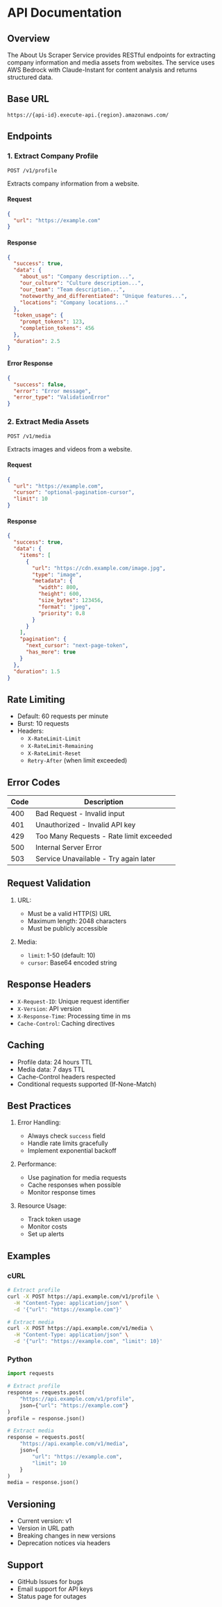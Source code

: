 # API Documentation

## Overview

The About Us Scraper Service provides RESTful endpoints for extracting company information and media assets from websites. The service uses AWS Bedrock with Claude-Instant for content analysis and returns structured data.

## Base URL

```
https://{api-id}.execute-api.{region}.amazonaws.com/
```

## Endpoints

### 1. Extract Company Profile

```http
POST /v1/profile
```

Extracts company information from a website.

#### Request

```json
{
  "url": "https://example.com"
}
```

#### Response

```json
{
  "success": true,
  "data": {
    "about_us": "Company description...",
    "our_culture": "Culture description...",
    "our_team": "Team description...",
    "noteworthy_and_differentiated": "Unique features...",
    "locations": "Company locations..."
  },
  "token_usage": {
    "prompt_tokens": 123,
    "completion_tokens": 456
  },
  "duration": 2.5
}
```

#### Error Response

```json
{
  "success": false,
  "error": "Error message",
  "error_type": "ValidationError"
}
```

### 2. Extract Media Assets

```http
POST /v1/media
```

Extracts images and videos from a website.

#### Request

```json
{
  "url": "https://example.com",
  "cursor": "optional-pagination-cursor",
  "limit": 10
}
```

#### Response

```json
{
  "success": true,
  "data": {
    "items": [
      {
        "url": "https://cdn.example.com/image.jpg",
        "type": "image",
        "metadata": {
          "width": 800,
          "height": 600,
          "size_bytes": 123456,
          "format": "jpeg",
          "priority": 0.8
        }
      }
    ],
    "pagination": {
      "next_cursor": "next-page-token",
      "has_more": true
    }
  },
  "duration": 1.5
}
```

## Rate Limiting

- Default: 60 requests per minute
- Burst: 10 requests
- Headers:
  - `X-RateLimit-Limit`
  - `X-RateLimit-Remaining`
  - `X-RateLimit-Reset`
  - `Retry-After` (when limit exceeded)

## Error Codes

| Code | Description                             |
| ---- | --------------------------------------- |
| 400  | Bad Request - Invalid input             |
| 401  | Unauthorized - Invalid API key          |
| 429  | Too Many Requests - Rate limit exceeded |
| 500  | Internal Server Error                   |
| 503  | Service Unavailable - Try again later   |

## Request Validation

1. URL:

   - Must be a valid HTTP(S) URL
   - Maximum length: 2048 characters
   - Must be publicly accessible

2. Media:
   - `limit`: 1-50 (default: 10)
   - `cursor`: Base64 encoded string

## Response Headers

- `X-Request-ID`: Unique request identifier
- `X-Version`: API version
- `X-Response-Time`: Processing time in ms
- `Cache-Control`: Caching directives

## Caching

- Profile data: 24 hours TTL
- Media data: 7 days TTL
- Cache-Control headers respected
- Conditional requests supported (If-None-Match)

## Best Practices

1. Error Handling:

   - Always check `success` field
   - Handle rate limits gracefully
   - Implement exponential backoff

2. Performance:

   - Use pagination for media requests
   - Cache responses when possible
   - Monitor response times

3. Resource Usage:
   - Track token usage
   - Monitor costs
   - Set up alerts

## Examples

### cURL

```bash
# Extract profile
curl -X POST https://api.example.com/v1/profile \
  -H "Content-Type: application/json" \
  -d '{"url": "https://example.com"}'

# Extract media
curl -X POST https://api.example.com/v1/media \
  -H "Content-Type: application/json" \
  -d '{"url": "https://example.com", "limit": 10}'
```

### Python

```python
import requests

# Extract profile
response = requests.post(
    "https://api.example.com/v1/profile",
    json={"url": "https://example.com"}
)
profile = response.json()

# Extract media
response = requests.post(
    "https://api.example.com/v1/media",
    json={
        "url": "https://example.com",
        "limit": 10
    }
)
media = response.json()
```

## Versioning

- Current version: v1
- Version in URL path
- Breaking changes in new versions
- Deprecation notices via headers

## Support

- GitHub Issues for bugs
- Email support for API keys
- Status page for outages
